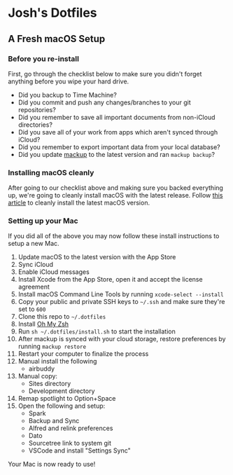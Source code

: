 # Josh's Dotfiles

## A Fresh macOS Setup

### Before you re-install

First, go through the checklist below to make sure you didn't forget anything before you wipe your hard drive.

- Did you backup to Time Machine?
- Did you commit and push any changes/branches to your git repositories?
- Did you remember to save all important documents from non-iCloud directories?
- Did you save all of your work from apps which aren't synced through iCloud?
- Did you remember to export important data from your local database?
- Did you update [mackup](https://github.com/lra/mackup) to the latest version and ran `mackup backup`?

### Installing macOS cleanly

After going to our checklist above and making sure you backed everything up, we're going to cleanly install macOS with the latest release. Follow [this article](https://www.imore.com/how-do-clean-install-macos) to cleanly install the latest macOS version.

### Setting up your Mac

If you did all of the above you may now follow these install instructions to setup a new Mac.

1. Update macOS to the latest version with the App Store
2. Sync iCloud
3. Enable iCloud messages
4. Install Xcode from the App Store, open it and accept the license agreement
5. Install macOS Command Line Tools by running `xcode-select --install`
6. Copy your public and private SSH keys to `~/.ssh` and make sure they're set to `600`
7. Clone this repo to `~/.dotfiles`
8. Install [Oh My Zsh](https://github.com/robbyrussell/oh-my-zsh#getting-started)
9. Run `sh ~/.dotfiles/install.sh` to start the installation
10. After mackup is synced with your cloud storage, restore preferences by running `mackup restore`
11. Restart your computer to finalize the process
12. Manual install the following
	- airbuddy
13. Manual copy:
	- Sites directory
	- Development directory
14. Remap spotlight to Option+Space
15. Open the following and setup:
	- Spark
	- Backup and Sync
	- Alfred and relink preferences
	- Dato
	- Sourcetree link to system git
	- VSCode and install "Settings Sync"
	
Your Mac is now ready to use!
